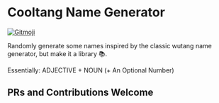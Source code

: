 # Cooltang Name Generator
<p align="left">
	<a href="https://gitmoji.dev">
		<img src="https://img.shields.io/badge/gitmoji-%20😜%20😍-FFDD67.svg?style=flat-square"
			 alt="Gitmoji">
	</a>
</p>

Randomly generate some names inspired by the classic wutang name generator, but make it a library 📚.

Essentially: ADJECTIVE + NOUN (+ An Optional Number)

## PRs and Contributions Welcome
